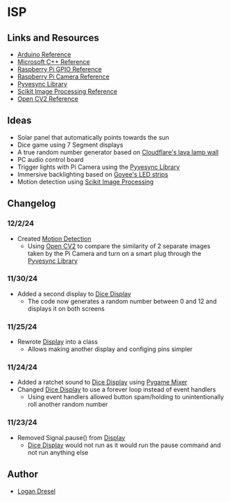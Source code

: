 # ISP

## Links and Resources

* [Arduino Reference](https://docs.arduino.cc/learn/programming/reference/)
* [Microsoft C++ Reference](https://learn.microsoft.com/en-us/cpp/cpp/cpp-language-reference?view=msvc-170)
 * [Raspberry Pi GPIO Reference](https://gpiozero.readthedocs.io)
* [Raspberry Pi Camera Reference](https://datasheets.raspberrypi.com/camera/picamera2-manual.pdf)
* [Pyvesync Library](https://github.com/webdjoe/pyvesync)
* [Scikit Image Processing Reference](https://scikit-image.org/docs/stable/api/api.html)
* [Open CV2 Reference](https://docs.opencv.org/4.x/index.html)

## Ideas

* Solar panel that automatically points towards the sun
* Dice game using 7 Segment displays
* A true random number generator based on [Cloudflare's lava lamp wall](https://www.cloudflare.com/learning/ssl/lava-lamp-encryption/)
* PC audio control board
* Trigger lights with Pi Camera using the [Pyvesync Library](https://github.com/webdjoe/pyvesync)
* Immersive backlighting based on [Govee's LED strips](https://us.govee.com/products/govee-gaming-light-strip-g1)
* Motion detection using [Scikit Image Processing](https://scikit-image.org/)

## Changelog
### 12/2/24
* Created [Motion Detection](https://github.com/coollogan876/ISP/blob/main/Pi/MotionDetection.py) 
  * Using [Open CV2](https://docs.opencv.org/4.x/index.html) to compare the similarity of 2 separate images taken by the Pi Camera and turn on a smart plug through the [Pyvesync Library](https://github.com/webdjoe/pyvesync)
### 11/30/24
* Added a second display to [Dice Display](https://github.com/coollogan876/ISP/blob/main/Pi/diceDisplay.py) 
  * The code now generates a random number between 0 and 12 and displays it on both screens
### 11/25/24
* Rewrote [Display](https://github.com/coollogan876/ISP/blob/main/Pi/Display.py) into a class
  * Allows making another display and configing pins simpler
### 11/24/24
* Added a ratchet sound to [Dice Display](https://github.com/coollogan876/ISP/blob/main/Pi/diceDisplay.py) using [Pygame Mixer](https://www.pygame.org/docs/ref/mixer.html)
* Changed [Dice Display](https://github.com/coollogan876/ISP/blob/main/Pi/diceDisplay.py) to use a forever loop instead of event handlers
  * Using event handlers allowed button spam/holding to unintentionally roll another random number
### 11/23/24
* Removed Signal.pause() from [Display](https://github.com/coollogan876/ISP/blob/main/Pi/Display.py)
  * [Dice Display](https://github.com/coollogan876/ISP/blob/main/Pi/diceDisplay.py) would not run as it would run the pause command and not run anything else
## Author
- [Logan Dresel](https://www.github.com/coollogan876)
